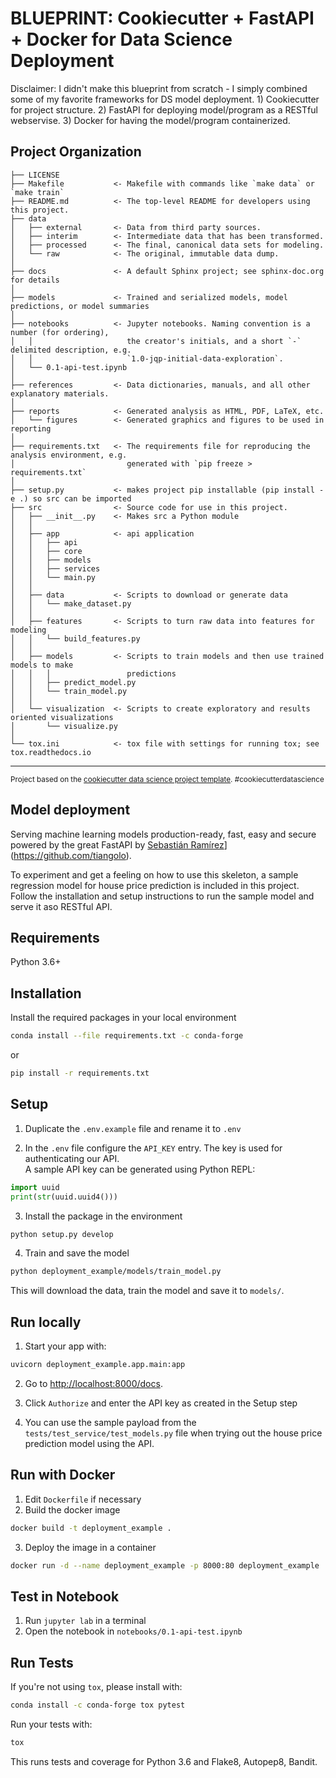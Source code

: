 # BLUEPRINT: Cookiecutter + FastAPI + Docker for Data Science Deployment

Disclaimer: I didn't make this blueprint from scratch - I simply combined some of my favorite frameworks for DS model deployment. 1) Cookiecutter for project structure. 2) FastAPI for deploying model/program as a RESTful webservise. 3) Docker for having the model/program containerized.

Project Organization
------------

    ├── LICENSE
    ├── Makefile           <- Makefile with commands like `make data` or `make train`
    ├── README.md          <- The top-level README for developers using this project.
    ├── data
    │   ├── external       <- Data from third party sources.
    │   ├── interim        <- Intermediate data that has been transformed.
    │   ├── processed      <- The final, canonical data sets for modeling.
    │   └── raw            <- The original, immutable data dump.
    │
    ├── docs               <- A default Sphinx project; see sphinx-doc.org for details
    │
    ├── models             <- Trained and serialized models, model predictions, or model summaries
    │
    ├── notebooks          <- Jupyter notebooks. Naming convention is a number (for ordering),
    │   │                     the creator's initials, and a short `-` delimited description, e.g.
    │   │                     `1.0-jqp-initial-data-exploration`.
    │   └── 0.1-api-test.ipynb
    │
    ├── references         <- Data dictionaries, manuals, and all other explanatory materials.
    │
    ├── reports            <- Generated analysis as HTML, PDF, LaTeX, etc.
    │   └── figures        <- Generated graphics and figures to be used in reporting
    │
    ├── requirements.txt   <- The requirements file for reproducing the analysis environment, e.g.
    │                         generated with `pip freeze > requirements.txt`
    │
    ├── setup.py           <- makes project pip installable (pip install -e .) so src can be imported
    ├── src                <- Source code for use in this project.
    │   ├── __init__.py    <- Makes src a Python module
    │   │
    │   ├── app            <- api application
    │   │   ├── api
    │   │   ├── core
    │   │   ├── models
    │   │   ├── services
    │   │   └── main.py
    │   │
    │   ├── data           <- Scripts to download or generate data
    │   │   └── make_dataset.py
    │   │
    │   ├── features       <- Scripts to turn raw data into features for modeling
    │   │   └── build_features.py
    │   │
    │   ├── models         <- Scripts to train models and then use trained models to make
    │   │   │                 predictions
    │   │   ├── predict_model.py
    │   │   └── train_model.py
    │   │
    │   └── visualization  <- Scripts to create exploratory and results oriented visualizations
    │       └── visualize.py
    │
    └── tox.ini            <- tox file with settings for running tox; see tox.readthedocs.io


--------

<p><small>Project based on the <a target="_blank" href="https://drivendata.github.io/cookiecutter-data-science/">cookiecutter data science project template</a>. #cookiecutterdatascience</small></p>

## Model deployment
Serving machine learning models production-ready, fast, easy and secure powered by the great FastAPI by [Sebastián Ramírez]([)](https://github.com/tiangolo).

To experiment and get a feeling on how to use this skeleton, a sample regression model for house price prediction is included in this project. Follow the installation and setup instructions to run the sample model and serve it aso RESTful API.

## Requirements
Python 3.6+

## Installation
Install the required packages in your local environment
```bash
conda install --file requirements.txt -c conda-forge
``` 
or 
```bash
pip install -r requirements.txt
``` 

## Setup
1. Duplicate the `.env.example` file and rename it to `.env` 

2. In the `.env` file configure the `API_KEY` entry. The key is used for authenticating our API. <br>
   A sample API key can be generated using Python REPL:
```python
import uuid
print(str(uuid.uuid4()))
```

3. Install the package in the environment
```bash
python setup.py develop
```

4. Train and save the model
```bash
python deployment_example/models/train_model.py
```
This will download the data, train the model and save it to `models/`.

## Run locally

1. Start your  app with: 
```bash
uvicorn deployment_example.app.main:app
```
2. Go to [http://localhost:8000/docs](http://localhost:8000/docs).
   
3. Click `Authorize` and enter the API key as created in the Setup step
   
4. You can use the sample payload from the `tests/test_service/test_models.py` file when trying out the house price prediction model using the API.

## Run with Docker
1. Edit `Dockerfile` if necessary
2. Build the docker image
```bash
docker build -t deployment_example .
```

3. Deploy the image in a container
```bash
docker run -d --name deployment_example -p 8000:80 deployment_example
```

## Test in Notebook
1. Run `jupyter lab` in a terminal
2. Open the notebook in `notebooks/0.1-api-test.ipynb`

## Run Tests

If you're not using `tox`, please install with:
```bash
conda install -c conda-forge tox pytest
```

Run your tests with: 
```bash
tox
```

This runs tests and coverage for Python 3.6 and Flake8, Autopep8, Bandit.
